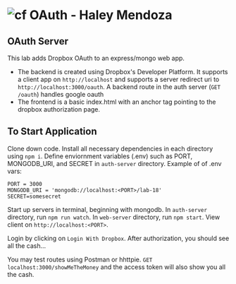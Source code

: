 ![cf](http://i.imgur.com/7v5ASc8.png) OAuth - Haley Mendoza
===

## OAuth Server
  This lab adds Dropbox OAuth to an express/mongo web app.  
  * The backend is created using Dropbox's Developer Platform. It supports a client app on `http://localhost` and supports a server redirect uri to `http://localhost:3000/oauth`.  A backend route in the auth server (`GET /oauth`) handles google oauth 
  * The frontend is a basic index.html with an anchor tag pointing to the dropbox authorization page. 

## To Start Application
Clone down code. Install all necessary dependencies in each directory using `npm i`. Define enviornment variables (.env) such as PORT, MONGODB_URI, and SECRET in `auth-server` directory. Example of of .env vars: 
  ```
  PORT = 3000
  MONGODB_URI = 'mongodb://localhost:<PORT>/lab-18'
  SECRET=somesecret

  ``` 
Start up servers in terminal, beginning with mongodb. In `auth-server` directory, run `npm run watch`. In `web-server` directory, run `npm start`. View client on `http://localhost:<PORT>`.

Login by clicking on  `Login With Dropbox`. After authorization, you should see all the cash...

You may test routes using Postman or hhttpie. `GET localhost:3000/showMeTheMoney` and the access token will also show you all the cash.
